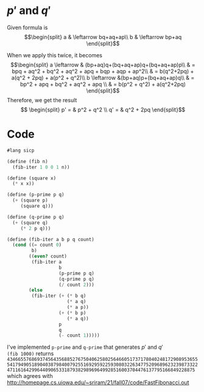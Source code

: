 # $p'$ and $q'$
Given formula is
$$\begin{split}
a & \leftarrow bq+aq+ap\\
b & \leftarrow bp+aq
\end{split}$$

When we apply this twice, it becomes
$$\begin{split}
a \leftarrow & (bp+aq)q+(bq+aq+ap)q+(bq+aq+ap)p\\
& = bpq + aq^2 + bq^2 + aq^2 + apq + bqp + aqp + ap^2\\
& = b(q^2+2pq) + a(q^2 + 2pq) + a(p^2 + q^2)\\
b \leftarrow &(bp+aq)p+(bq+aq+ap)q\\
& = bp^2 + apq + bq^2 + aq^2 + apq \\
& = b(p^2 + q^2) + a(q^2+2pq)
\end{split}$$
Therefore, we get the result
$$ \begin{split}
p' = & p^2 + q^2 \\
q' = & q^2 + 2pq
\end{split}$$

# Code
```scheme
#lang sicp

(define (fib n)
  (fib-iter 1 0 0 1 n))

(define (square x)
  (* x x))

(define (p-prime p q)
  (+ (square p)
     (square q)))

(define (q-prime p q)
  (+ (square q)
     (* 2 p q)))

(define (fib-iter a b p q count)
  (cond ((= count 0) 
         b)
        ((even? count)
         (fib-iter a
                   b
                   (p-prime p q)
                   (q-prime p q)
                   (/ count 2)))
        (else 
         (fib-iter (+ (* b q) 
                      (* a q) 
                      (* a p))
                   (+ (* b p) 
                      (* a q))
                   p
                   q
                   (- count 1)))))
```
I've implemented `p-prime` and `q-prime` that generates $p'$ and $q'$   
`(fib 1000)` returns `43466557686937456435688527675040625802564660517371780402481729089536555417949051890403879840079255169295922593080322634775209689623239873322471161642996440906533187938298969649928516003704476137795166849228875` which agrees with http://homepage.cs.uiowa.edu/~sriram/21/fall07/code/FastFibonacci.out